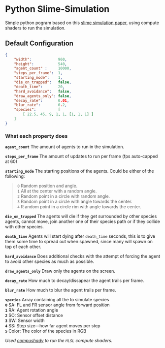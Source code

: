 # Python Slime-Simulation

Simple python pogram based on this [slime simulation paper](https://uwe-repository.worktribe.com/output/980579), using compute shaders to run the simulation.

##  Default Configuration

```json
{
    "width":            960,
    "height":           540,
    "agent_count" :     10000,
    "steps_per_frame":  1,
    "starting_mode":    1,
    "die_on_trapped":   false,
    "death_time":       20,
    "hard_avoidance":   false,
    "draw_agents_only": false,
    "decay_rate":       0.01,
    "blur_rate":        0.2,
    "species":          [
        [ 22.5, 45, 9, 1, 1, [1, 1, 1] ]
    ]
}
```

### What each property does

**`agent_count`**
The amount of agents to run in the simulation.

**`steps_per_frame`**
The amount of updates to run per frame (fps auto-capped at 60)

**`starting_mode`**
The starting positions of the agents.
Could be either of the following:
> `0` Random position and angle.<br>
> `1` All at the center with a random angle.<br>
> `2` Random point in a circle with random angle.<br>
> `3` Random point in a circle with angle towards the center.<br>
> `4` R andom point in a circle rim with angle towards the center.<br>

**```die_on_trapped```**
The agents will die if they get surrounded by other species agents, cannot move, join another one of their species path or if they collide with other species.

**`death_time`**
Agents will start dying after `death_time` seconds, this is to give them some time to spread out when spawned, since many will spawn on top of each other.

**`hard_avoidance`**
Does additional checks with the attempt of forcing the agent to avoid other species as much as possible.

**`draw_agents_only`**
Draw only the agents on the screen.

**`decay_rate`**
How much to decay/dissapear the agent trails per frame.

**`blur_rate`**
How much to blur the agent trails per frame.

**`species`** Array containing all the to simulate species
<br>**`0`** SA: FL and FR sensor angle from forward position
<br>**`1`** RA: Agent rotation angle
<br>**`2`** SO: Sensor offset distance
<br>**`3`** SW: Sensor width
<br>**`4`** SS: Step size—how far agent moves per step
<br>**`5`** Color: The color of the species in RGB

*Used [compushady](https://github.com/rdeioris/compushady) to run the `HLSL` compute shaders.*